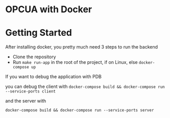 # OPCUA with Docker

# Getting Started

After installing docker, you pretty much need 3 steps to run the backend 

- Clone the repository
- Run  `make run-app`  in the root of the project, if on Linux, else `docker-compose up`

If you want to debug the application with PDB

you can debug the client with 
`docker-compose build && docker-compose run --service-ports client`

and the server with

`docker-compose build && docker-compose run --service-ports server`

